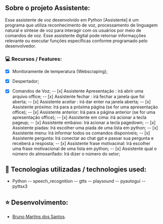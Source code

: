 
## Sobre o projeto Assistente:

Esse assistente de voz desenvolvido em Python [Assistente] é um programa que utiliza reconhecimento de voz, processamento de linguagem natural e síntese de voz para interagir com os usuários por meio de comandos de voz. Esse assistente digital pode retornar informaçções relevante ou executar funções específicas conforme programado pelo desenvolvedor.


### :computer: Recursos / Features:
- [x] Monitoramente de temperatura (Webscraping);
- [x] Despertador;
- [x] Comandos de Voz;
-- [x] Assistente Apresentação : irá abrir uma arquivo office;
-- [x] Assistente fechar : irá fechar a janela que foi aberta;
-- [x] Assistente aceitar : irá dar enter na janela aberta;
-- [x] Assistente próximo: Irá para a próxima página (se for uma apresentação office);
-- [x] Assistente anterior: Irá para a página anterior (se for uma apresentação office);
-- [x] Assistente em cima: Irá acionar a tecla pageup;
-- [x] Assistente embaixo: Irá acionar a tecla pagedown;
-- [x] Assistente piadas: Irá escolher uma piada de uma lista em python;
-- [x] Assistente menu: Irá informar todos os comandos disponíveis;
-- [x] Assistente pergunta: Irá conectar ao chat gpt e passar sua pergunta e receberá a resposta;
-- [x] Assistente frase motivacinal: Irá escolher uma frase motivacional de uma lista em python;
-- [x] Assistente qual o número do almoxarifado: Irá dizer o número do setor;


## :rocket: Tecnologias utilizadas / technologies used:
- Python
-- speech_recognition
-- gtts
-- playsound
-- pyautogui
-- pyttsx3

## :star: Desenvolvimento:
- [Bruno Martins dos Santos](https://github.com/bnomartins).

